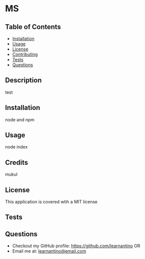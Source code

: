 # MS

  ## Table of Contents
  * [Installation](#installation)
  * [Usage](#usage)
  * [License](#license)
  * [Contributing](#contributing)
  * [Tests](#tests)
  * [Questions](#questions)
  
  ## Description
  test
  ## Installation
  node and npm
  ## Usage
  node index
  ## Credits
  mukul
  ## License
  This application is covered wtih a MIT license
  ## Tests
  ## Questions
  * Checkout my GitHub profile: https://github.com/learnantino
  OR  
  * Email me at: learnantino@email.com
